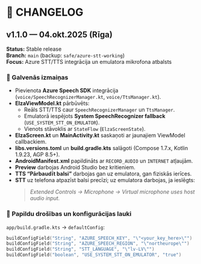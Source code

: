 # 🧾 CHANGELOG

## v1.1.0 — 04.okt.2025 (Rīga)
**Status:** Stable release  
**Branch:** `main` (backup: `safe/azure-stt-working`)  
**Focus:** Azure STT/TTS integrācija un emulatora mikrofona atbalsts

### 🔧 Galvenās izmaiņas
- Pievienota **Azure Speech SDK** integrācija (`voice/SpeechRecognizerManager.kt`, `voice/TtsManager.kt`).
- **ElzaViewModel.kt** pārbūvēts:
  - Reāls STT/TTS caur `SpeechRecognizerManager` un `TtsManager`.
  - Emulatorā iespējots **System SpeechRecognizer fallback** (`USE_SYSTEM_STT_ON_EMULATOR`).
  - Vienots stāvoklis ar `StateFlow` (`ElzaScreenState`).
- **ElzaScreen.kt** un **MainActivity.kt** saskaņoti ar jaunajiem ViewModel callbackiem.
- **libs.versions.toml** un **build.gradle.kts** salāgoti (Compose 1.7.x, Kotlin 1.9.23, AGP 8.5+).
- **AndroidManifest.xml** papildināts ar `RECORD_AUDIO` un `INTERNET` atļaujām.
- **Preview** darbojas Android Studio bez kritieniem.
- **TTS “Pārbaudīt balsi”** darbojas gan uz emulatora, gan fiziskās ierīces.
- **STT** uz telefona atpazīst balsi precīzi; uz emulatora darbojas, ja ieslēgts:
  > *Extended Controls → Microphone → Virtual microphone uses host audio input.*

### 🧠 Papildu drošības un konfigurācijas lauki
`app/build.gradle.kts` → `defaultConfig`:
```kotlin
buildConfigField("String", "AZURE_SPEECH_KEY", "\"<your_key_here>\"")
buildConfigField("String", "AZURE_SPEECH_REGION", "\"northeurope\"")
buildConfigField("String", "STT_LANGUAGE", "\"lv-LV\"")
buildConfigField("boolean", "USE_SYSTEM_STT_ON_EMULATOR", "true")
